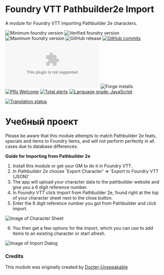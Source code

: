 # Foundry VTT Pathbuilder2e Import
A module for Foundry VTT importing Pathbuilder 2e characters.

<img title="Minimum foundry version" src="https://img.shields.io/badge/dynamic/json?url=https://raw.githubusercontent.com/AgilityLeopard/pathbuilder2e-import-new/main/module.json&label=Minimum%20Foundry%20version&query=compatibility.minimum&style=flat-square&color=important" alt="Minimum foundry version"> <img title="Verified foundry version" src="https://img.shields.io/badge/dynamic/json?url=https://raw.githubusercontent.com/AgilityLeopard/pathbuilder2e-import-new/main/module.json&label=Verified%20Foundry%20version&query=compatibility.verified&style=flat-square&color=important" alt="Verified foundry version"> <img alt="Maximum foundry version" title="Maximum foundry version" src="https://img.shields.io/badge/dynamic/json?url=https://raw.githubusercontent.com/AgilityLeopard/pathbuilder2e-import-new/main/module.json&label=Maximum%20Foundry%20version&query=compatibility.maximum&style=flat-square&color=important"> ![GitHub release](https://img.shields.io/github/release-date/AgilityLeopard/pathbuilder2e-import-new) [![GitHub commits](https://img.shields.io/github/commits-since/AgilityLeopard/pathbuilder2e-import-new/latest)](https://github.com/AgilityLeopard/pathbuilder2e-import-new/commits/) ![the latest version zip](https://img.shields.io/github/downloads/AgilityLeopard/pathbuilder2e-import-new/latest/pathbuilder2e-import-new.zip) ![Forge installs](https://img.shields.io/badge/dynamic/json?label=Forge%20Installs&query=package.installs&suffix=%25&url=https%3A%2F%2Fforge-vtt.com%2Fapi%2Fbazaar%2Fpackage%2Fpathbuilder2e-import-new) [![PRs Welcome](https://img.shields.io/badge/PRs-welcome-brightgreen.svg?style=flat-square)](http://makeapullrequest.com) [![Total alerts](https://img.shields.io/lgtm/alerts/g/AgilityLeopard/pathbuilder2e-import-new.svg?logo=lgtm&logoWidth=18)](https://lgtm.com/projects/g/AgilityLeopard/pathbuilder2e-import-new/alerts/) [![Language grade: JavaScript](https://img.shields.io/lgtm/grade/javascript/g/AgilityLeopard/pathbuilder2e-import-new.svg?logo=lgtm&logoWidth=18)](https://lgtm.com/projects/g/AgilityLeopard/pathbuilder2e-import-new/context:javascript)

<a href="https://weblate.foundryvtt-hub.com/engage/pathbuilder2e-import-new/"><img src="https://weblate.foundryvtt-hub.com/widgets/pathbuilder2e-import-new/-/multi-auto.svg" alt="Translation status" /></a>

# Учебный проект
Please be aware that this module attempts to match Pathbuilder 2e feats, specials and items to Foundry items, and will not perform perfectly in all cases due to database differences.

**Guide for Importing from Pathbuilder 2e**

1) Install this module or get your GM to do it in Foundry VTT.
2) In *Pathbuilder 2e* choose 'Export Character' => 'Export to Foundry VTT (JSON)'
3) The app will upload your character data to the pathbuilder website and give you a 6 digit reference number.
4) In *Foundry VTT* click Import from Pathbuilder 2e, found right at the top of your character sheet next to the close button.
5) Enter the 6 digit reference number you got from Pathbuilder and click import.

![Image of Character Sheet](https://github.com/zarmstrong/foundry-pathbuilder2e-import/blob/master/button_location.jpg?raw=true)

6) You then get a few options for the import, which you can use to add items to an existing character or start afresh.

![Image of Import Dialog](https://github.com/zarmstrong/foundry-pathbuilder2e-import/blob/master/dialog.jpg?raw=true)


### Credits
This module was originally created by [Docter-Unspeakable](https://github.com/Doctor-Unspeakable)
